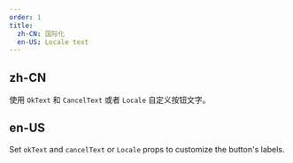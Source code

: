 ```yaml
---
order: 1
title:
  zh-CN: 国际化
  en-US: Locale text
---
```


## zh-CN

使用 `OkText` 和 `CancelText` 或者 `Locale` 自定义按钮文字。

## en-US

Set `okText` and `cancelText` or `Locale` props to customize the button's labels.

